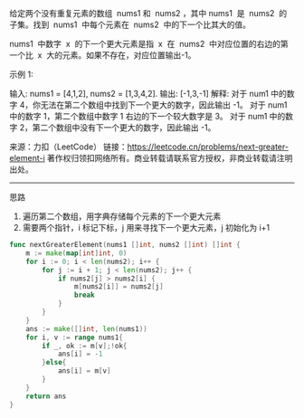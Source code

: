 给定两个没有重复元素的数组  nums1 和  nums2 ，其中 nums1  是  nums2  的子集。找到  nums1  中每个元素在  nums2  中的下一个比其大的值。

nums1  中数字  x  的下一个更大元素是指  x  在  nums2  中对应位置的右边的第一个比  x  大的元素。如果不存在，对应位置输出-1。

示例 1:

输入: nums1 = [4,1,2], nums2 = [1,3,4,2].
输出: [-1,3,-1]
解释:
对于 num1 中的数字 4，你无法在第二个数组中找到下一个更大的数字，因此输出 -1。
对于 num1 中的数字 1，第二个数组中数字 1 右边的下一个较大数字是 3。
对于 num1 中的数字 2，第二个数组中没有下一个更大的数字，因此输出 -1。

来源：力扣（LeetCode）
链接：https://leetcode.cn/problems/next-greater-element-i
著作权归领扣网络所有。商业转载请联系官方授权，非商业转载请注明出处。

---

思路

1. 遍历第二个数组，用字典存储每个元素的下一个更大元素
2. 需要两个指针，i 标记下标，j 用来寻找下一个更大元素，j 初始化为 i+1

```go
func nextGreaterElement(nums1 []int, nums2 []int) []int {
	m := make(map[int]int, 0)
	for i := 0; i < len(nums2); i++ {
		for j := i + 1; j < len(nums2); j++ {
			if nums2[j] > nums2[i] {
				m[nums2[i]] = nums2[j]
				break
			}
		}
	}
	ans := make([]int, len(nums1))
	for i, v := range nums1{
		if _, ok := m[v];!ok{
			ans[i] = -1
		}else{
			ans[i] = m[v]
		}
	}
	return ans
}
```
